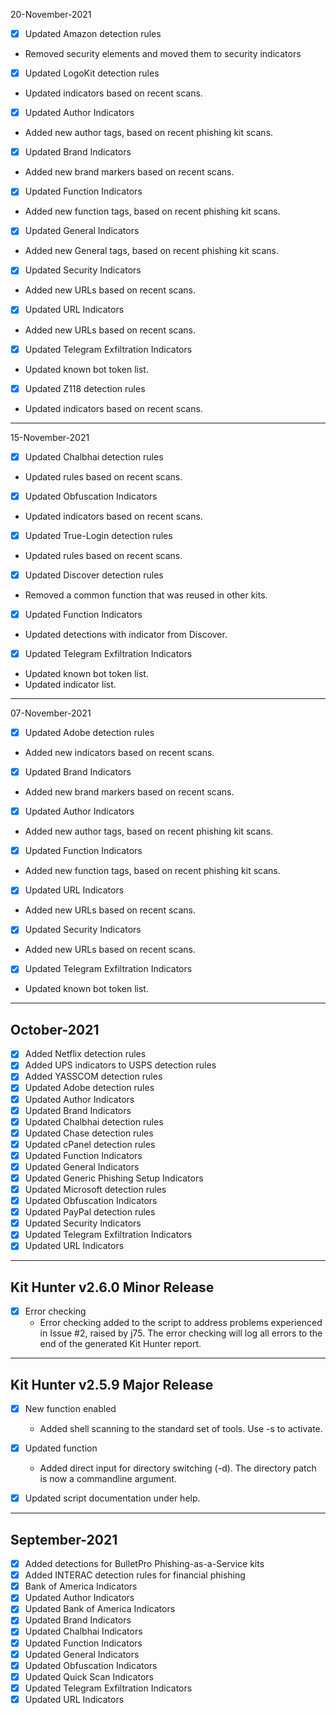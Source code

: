 20-November-2021
- [x] Updated Amazon detection rules
* Removed security elements and moved them to security indicators

- [x] Updated LogoKit detection rules
* Updated indicators based on recent scans.

- [x] Updated Author Indicators
* Added new author tags, based on recent phishing kit scans.

- [x] Updated Brand Indicators
* Added new brand markers based on recent scans.

- [x] Updated Function Indicators
* Added new function tags, based on recent phishing kit scans.

- [x] Updated General Indicators
* Added new General tags, based on recent phishing kit scans.

- [x] Updated Security Indicators
* Added new URLs based on recent scans.

- [x] Updated URL Indicators
* Added new URLs based on recent scans.

- [x] Updated Telegram Exfiltration Indicators
* Updated known bot token list.

- [x] Updated Z118 detection rules
* Updated indicators based on recent scans.

---
15-November-2021
- [x] Updated Chalbhai detection rules
* Updated rules based on recent scans.

- [x] Updated Obfuscation Indicators
* Updated indicators based on recent scans.

- [x] Updated True-Login detection rules
* Updated rules based on recent scans.

- [x] Updated Discover detection rules
* Removed a common function that was reused in other kits.

- [x] Updated Function Indicators
* Updated detections with indicator from Discover.

- [x] Updated Telegram Exfiltration Indicators
* Updated known bot token list.
* Updated indicator list.

---
07-November-2021
- [x] Updated Adobe detection rules
* Added new indicators based on recent scans.

- [x] Updated Brand Indicators
* Added new brand markers based on recent scans.

- [x] Updated Author Indicators
* Added new author tags, based on recent phishing kit scans.

- [x] Updated Function Indicators
* Added new function tags, based on recent phishing kit scans.

- [x] Updated URL Indicators
* Added new URLs based on recent scans.

- [x] Updated Security Indicators
* Added new URLs based on recent scans.

- [x] Updated Telegram Exfiltration Indicators
* Updated known bot token list.

---
## October-2021

- [x] Added Netflix detection rules
- [x] Added UPS indicators to USPS detection rules
- [x] Added YASSCOM detection rules
- [x] Updated Adobe detection rules
- [x] Updated Author Indicators
- [x] Updated Brand Indicators
- [x] Updated Chalbhai detection rules
- [x] Updated Chase detection rules
- [x] Updated cPanel detection rules
- [x] Updated Function Indicators
- [x] Updated General Indicators
- [x] Updated Generic Phishing Setup Indicators
- [x] Updated Microsoft detection rules
- [x] Updated Obfuscation Indicators
- [x] Updated PayPal detection rules
- [x] Updated Security Indicators
- [x] Updated Telegram Exfiltration Indicators
- [x] Updated URL Indicators

---
## Kit Hunter v2.6.0 Minor Release

- [x] Error checking
  * Error checking added to the script to address problems experienced in Issue #2, raised by j75.
    The error checking will log all errors to the end of the generated Kit Hunter report.

---
## Kit Hunter v2.5.9 Major Release

- [x] New function enabled
  * Added shell scanning to the standard set of tools. Use -s to activate.

- [x] Updated function
  * Added direct input for directory switching (-d). The directory patch is now a commandline argument.

- [x] Updated script documentation under help.

---
## September-2021

- [x] Added detections for BulletPro Phishing-as-a-Service kits
- [x] Added INTERAC detection rules for financial phishing
- [x] Bank of America Indicators
- [x] Updated Author Indicators
- [x] Updated Bank of America Indicators
- [x] Updated Brand Indicators
- [x] Updated Chalbhai Indicators
- [x] Updated Function Indicators
- [x] Updated General Indicators
- [x] Updated Obfuscation Indicators
- [x] Updated Quick Scan Indicators
- [x] Updated Telegram Exfiltration Indicators
- [x] Updated URL Indicators